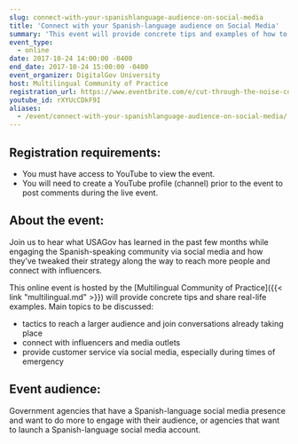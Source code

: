 ```yaml
---
slug: connect-with-your-spanishlanguage-audience-on-social-media
title: 'Connect with your Spanish-language audience on Social Media'
summary: 'This event will provide concrete tips and examples of how to reach more Spanish speakers needing and looking for government information through social media'
event_type:
  - online
date: 2017-10-24 14:00:00 -0400
end_date: 2017-10-24 15:00:00 -0400
event_organizer: DigitalGov University
host: Multilingual Community of Practice
registration_url: https://www.eventbrite.com/e/cut-through-the-noise-connect-with-your-spanish-language-audience-on-social-media-registration-38668014071
youtube_id: rXYUcCDkF9I
aliases:
  - /event/connect-with-your-spanishlanguage-audience-on-social-media/
---
```


## Registration requirements:

* You must have access to YouTube to view the event.
* You will need to create a YouTube profile (channel) prior to the event to post comments during the live event.

## About the event:

Join us to hear what USAGov has learned in the past few months while engaging the Spanish-speaking community via social media and how they’ve tweaked their strategy along the way to reach more people and connect with influencers.

This online event is hosted by the [Multilingual Community of Practice]({{< link "multilingual.md" >}}) will provide concrete tips and share real-life examples. Main topics to be discussed:

- tactics to reach a larger audience and join conversations already taking place
- connect with influencers and media outlets
- provide customer service via social media, especially during times of emergency

## Event audience:

Government agencies that have a Spanish-language social media presence and want to do more to engage with their audience, or agencies that want to launch a Spanish-language social media account.
